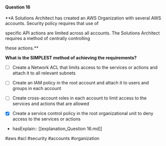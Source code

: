#### Question  16


**A Solutions Architect has created an AWS Organization with several AWS accounts. Security policy requires that use of

specific API actions are limited across all accounts. The Solutions Architect requires a method of centrally controlling

these actions.**


**What is the SIMPLEST method of achieving the requirements?**


- [ ] Create a Network ACL that limits access to the services or actions and attach it to all relevant subnets


- [ ] Create an IAM policy in the root account and attach it to users and groups in each account


- [ ] Create cross-account roles in each account to limit access to the services and actions that are allowed


- [x] Create a service control policy in the root organizational unit to deny access to the services or actions



- hasExplain:: [[explanation_Question  16.md]]

#aws #acl #security #accounts #organization 